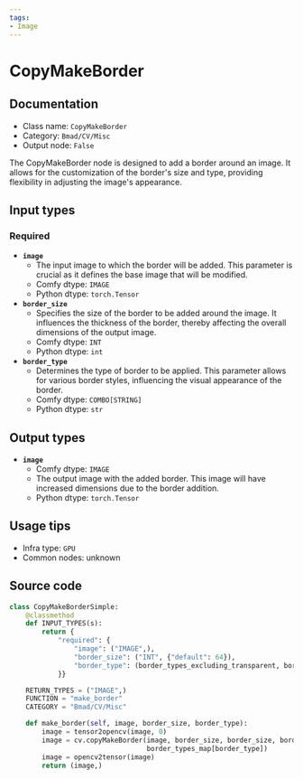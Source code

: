 ```yaml
---
tags:
- Image
---
```


# CopyMakeBorder
## Documentation
- Class name: `CopyMakeBorder`
- Category: `Bmad/CV/Misc`
- Output node: `False`

The CopyMakeBorder node is designed to add a border around an image. It allows for the customization of the border's size and type, providing flexibility in adjusting the image's appearance.
## Input types
### Required
- **`image`**
    - The input image to which the border will be added. This parameter is crucial as it defines the base image that will be modified.
    - Comfy dtype: `IMAGE`
    - Python dtype: `torch.Tensor`
- **`border_size`**
    - Specifies the size of the border to be added around the image. It influences the thickness of the border, thereby affecting the overall dimensions of the output image.
    - Comfy dtype: `INT`
    - Python dtype: `int`
- **`border_type`**
    - Determines the type of border to be applied. This parameter allows for various border styles, influencing the visual appearance of the border.
    - Comfy dtype: `COMBO[STRING]`
    - Python dtype: `str`
## Output types
- **`image`**
    - Comfy dtype: `IMAGE`
    - The output image with the added border. This image will have increased dimensions due to the border addition.
    - Python dtype: `torch.Tensor`
## Usage tips
- Infra type: `GPU`
- Common nodes: unknown


## Source code
```python
class CopyMakeBorderSimple:
    @classmethod
    def INPUT_TYPES(s):
        return {
            "required": {
                "image": ("IMAGE",),
                "border_size": ("INT", {"default": 64}),
                "border_type": (border_types_excluding_transparent, border_types[0])
            }}

    RETURN_TYPES = ("IMAGE",)
    FUNCTION = "make_border"
    CATEGORY = "Bmad/CV/Misc"

    def make_border(self, image, border_size, border_type):
        image = tensor2opencv(image, 0)
        image = cv.copyMakeBorder(image, border_size, border_size, border_size, border_size,
                                  border_types_map[border_type])
        image = opencv2tensor(image)
        return (image,)

```
